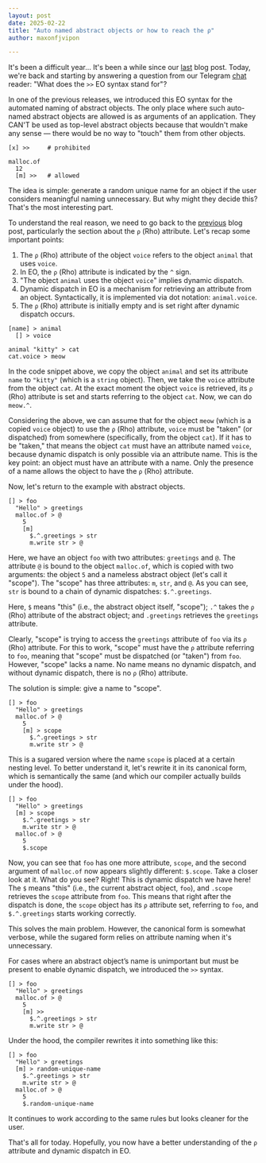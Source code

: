 ```yaml
---
layout: post
date: 2025-02-22
title: "Auto named abstract objects or how to reach the ρ"
author: maxonfjvipon

---
```

It's been a difficult year... It's been a while since our 
[last](https://news.eolang.org/2024-05-14-rho-sigma-delta-lambda.html) blog post. Today, we're back 
and starting by answering a question from our Telegram [chat](https://t.me/eolang_org) reader: 
"What does the `>>` EO syntax stand for"?

In one of the previous releases, we introduced this EO syntax for the automated naming of abstract 
objects. The only place where such auto-named abstract objects are allowed is as arguments of an 
application. They CAN'T be used as top-level abstract objects because that wouldn't make any 
sense — there would be no way to "touch" them from other objects.

```
[x] >>     # prohibited

malloc.of
  12
  [m] >>   # allowed
```

The idea is simple: generate a random unique name for an object if the user considers 
meaningful naming unnecessary. But why might they decide this? That's the most interesting part.

To understand the real reason, we need to go back to the 
[previous](https://news.eolang.org/2024-05-14-rho-sigma-delta-lambda.html) blog post, 
particularly the section about the `ρ` (Rho) attribute. Let's recap some important points:

1. The `ρ` (Rho) attribute of the object `voice` refers to the object `animal` that uses `voice`.
2. In EO, the `ρ` (Rho) attribute is indicated by the `^` sign.
3. "The object `animal` uses the object `voice`" implies dynamic dispatch.
4. Dynamic dispatch in EO is a mechanism for retrieving an attribute from an object. 
   Syntactically, it is implemented via dot notation: `animal.voice`.
5. The `ρ` (Rho) attribute is initially empty and is set right after dynamic dispatch occurs.

```
[name] > animal
  [] > voice

animal "kitty" > cat
cat.voice > meow
```

In the code snippet above, we copy the object `animal` and set its attribute `name` to `"kitty"` 
(which is a `string` object). Then, we take the `voice` attribute from the object `cat`. 
At the exact moment the object `voice` is retrieved, its `ρ` (Rho) attribute is set and starts 
referring to the object `cat`. Now, we can do `meow.^`.

Considering the above, we can assume that for the object `meow` (which is a copied `voice` object) 
to use the `ρ` (Rho) attribute, `voice` must be "taken" (or dispatched) from somewhere 
(specifically, from the object `cat`). If it has to be "taken," that means the object `cat` must 
have an attribute named `voice`, because dynamic dispatch is only possible via an attribute name. 
This is the key point: an object must have an attribute with a name. Only the presence of a name 
allows the object to have the `ρ` (Rho) attribute.

Now, let's return to the example with abstract objects.

```
[] > foo
  "Hello" > greetings
  malloc.of > @
    5
    [m]
      $.^.greetings > str
      m.write str > @
```

Here, we have an object `foo` with two attributes: `greetings` and `@`. The attribute `@` is bound 
to the object `malloc.of`, which is copied with two arguments: the object `5` and a nameless 
abstract object (let's call it "scope"). The "scope" has three attributes: `m`, `str`, and `@`. 
As you can see, `str` is bound to a chain of dynamic dispatches: `$.^.greetings`.

Here, `$` means "this" (i.e., the abstract object itself, "scope"); 
`.^` takes the `ρ` (Rho) attribute of the abstract object; 
and `.greetings` retrieves the `greetings` attribute.

Clearly, "scope" is trying to access the `greetings` attribute of `foo` via its `ρ` (Rho) attribute.
For this to work, "scope" must have the `ρ` attribute referring to `foo`, meaning that "scope" must 
be dispatched (or "taken") from `foo`. However, "scope" lacks a name. No name means no dynamic 
dispatch, and without dynamic dispatch, there is no `ρ` (Rho) attribute.

The solution is simple: give a name to "scope".

```
[] > foo
  "Hello" > greetings
  malloc.of > @
    5
    [m] > scope
      $.^.greetings > str
      m.write str > @
```

This is a sugared version where the name `scope` is placed at a certain nesting level. 
To better understand it, let's rewrite it in its canonical form, which is semantically the 
same (and which our compiler actually builds under the hood).

```
[] > foo
  "Hello" > greetings
  [m] > scope
    $.^.greetings > str
    m.write str > @
  malloc.of > @
    5
    $.scope
```

Now, you can see that `foo` has one more attribute, `scope`, and the second argument of 
`malloc.of` now appears slightly different: `$.scope`. Take a closer look at it. 
What do you see? Right! This is dynamic dispatch we have here! The `$` means "this" 
(i.e., the current abstract object, `foo`), and `.scope` retrieves the `scope` attribute 
from `foo`. This means that right after the dispatch is done, the `scope` object has 
its `ρ` attribute set, referring to `foo`, and `$.^.greetings` starts working correctly.

This solves the main problem. However, the canonical form is somewhat verbose, while the 
sugared form relies on attribute naming when it's unnecessary.

For cases where an abstract object’s name is unimportant but must be present to enable dynamic
dispatch, we introduced the `>>` syntax.

```
[] > foo
  "Hello" > greetings
  malloc.of > @
    5
    [m] >>
      $.^.greetings > str
      m.write str > @
```

Under the hood, the compiler rewrites it into something like this:

```
[] > foo
  "Hello" > greetings
  [m] > random-unique-name
    $.^.greetings > str
    m.write str > @
  malloc.of > @
    5
    $.random-unique-name
```

It continues to work according to the same rules but looks cleaner for the user.

That's all for today. Hopefully, you now have a better understanding of the `ρ` attribute and 
dynamic dispatch in EO.

